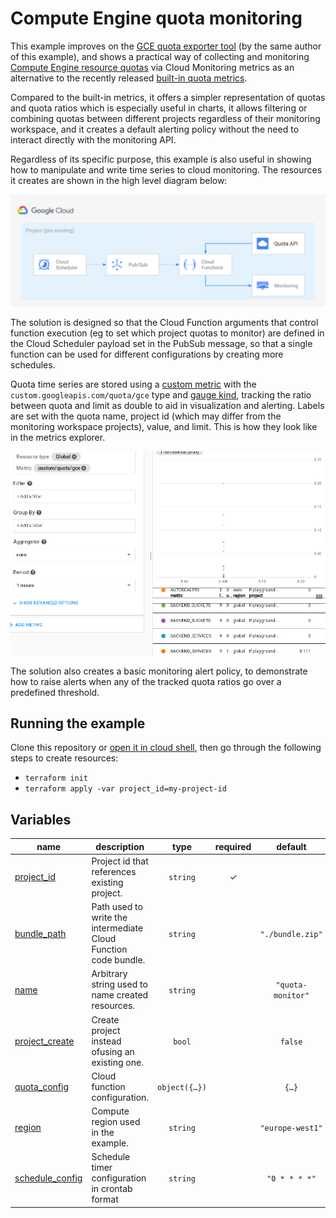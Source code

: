 # Compute Engine quota monitoring

This example improves on the [GCE quota exporter tool](https://github.com/GoogleCloudPlatform/professional-services/tree/master/tools/gce-quota-sync) (by the same author of this example), and shows a practical way of collecting and monitoring [Compute Engine resource quotas](https://cloud.google.com/compute/quotas) via Cloud Monitoring metrics as an alternative to the recently released [built-in quota metrics](https://cloud.google.com/monitoring/alerts/using-quota-metrics).

Compared to the built-in metrics, it offers a simpler representation of quotas and quota ratios which is especially useful in charts, it allows filtering or combining quotas between different projects regardless of their monitoring workspace, and it creates a default alerting policy without the need to interact directly with the monitoring API.

Regardless of its specific purpose, this example is also useful in showing how to manipulate and write time series to cloud monitoring. The resources it creates are shown in the high level diagram below:

<img src="diagram.png" width="640px" alt="GCP resource diagram">

The solution is designed so that the Cloud Function arguments that control function execution (eg to set which project quotas to monitor) are defined in the Cloud Scheduler payload set in the PubSub message, so that a single function can be used for different configurations by creating more schedules.

Quota time series are stored using a [custom metric](https://cloud.google.com/monitoring/custom-metrics) with the `custom.googleapis.com/quota/gce` type and [gauge kind](https://cloud.google.com/monitoring/api/v3/kinds-and-types#metric-kinds), tracking the ratio between quota and limit as double to aid in visualization and alerting. Labels are set with the quota name, project id (which may differ from the monitoring workspace projects), value, and limit. This is how they look like in the metrics explorer.

<img src="explorer.png" width="640px" alt="GCP resource diagram">

The solution also creates a basic monitoring alert policy, to demonstrate how to raise alerts when any of the tracked quota ratios go over a predefined threshold.

## Running the example

Clone this repository or [open it in cloud shell](https://ssh.cloud.google.com/cloudshell/editor?cloudshell_git_repo=https%3A%2F%2Fgithub.com%2Fterraform-google-modules%2Fcloud-foundation-fabric&cloudshell_print=cloud-shell-readme.txt&cloudshell_working_dir=examples%2Fcloud-operations%2Fquota-monitoring), then go through the following steps to create resources:

- `terraform init`
- `terraform apply -var project_id=my-project-id`
<!-- BEGIN TFDOC -->

## Variables

| name | description | type | required | default |
|---|---|:---:|:---:|:---:|
| [project_id](variables.tf#L35) | Project id that references existing project. | <code>string</code> | ✓ |  |
| [bundle_path](variables.tf#L17) | Path used to write the intermediate Cloud Function code bundle. | <code>string</code> |  | <code>&#34;.&#47;bundle.zip&#34;</code> |
| [name](variables.tf#L23) | Arbitrary string used to name created resources. | <code>string</code> |  | <code>&#34;quota-monitor&#34;</code> |
| [project_create](variables.tf#L29) | Create project instead ofusing an existing one. | <code>bool</code> |  | <code>false</code> |
| [quota_config](variables.tf#L40) | Cloud function configuration. | <code title="object&#40;&#123;&#10;  filters  &#61; list&#40;string&#41;&#10;  projects &#61; list&#40;string&#41;&#10;  regions  &#61; list&#40;string&#41;&#10;&#125;&#41;">object&#40;&#123;&#8230;&#125;&#41;</code> |  | <code title="&#123;&#10;  filters  &#61; null&#10;  projects &#61; null&#10;  regions  &#61; null&#10;&#125;">&#123;&#8230;&#125;</code> |
| [region](variables.tf#L54) | Compute region used in the example. | <code>string</code> |  | <code>&#34;europe-west1&#34;</code> |
| [schedule_config](variables.tf#L60) | Schedule timer configuration in crontab format | <code>string</code> |  | <code>&#34;0 &#42; &#42; &#42; &#42;&#34;</code> |

<!-- END TFDOC -->
